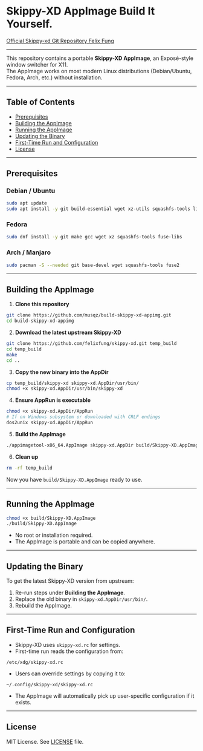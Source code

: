 # Skippy-XD AppImage Build It Yourself.

[Official Skippy-xd Git Repository Felix Fung](https://github.com/felixfung/skippy-xd)

---

This repository contains a portable **Skippy-XD AppImage**, an Exposé-style window switcher for X11.  
The AppImage works on most modern Linux distributions (Debian/Ubuntu, Fedora, Arch, etc.) without installation.

---

## Table of Contents
- [Prerequisites](#prerequisites)
- [Building the AppImage](#building-the-appimage)
- [Running the AppImage](#running-the-appimage)
- [Updating the Binary](#updating-the-binary)
- [First-Time Run and Configuration](#first-time-run-and-configuration)
- [License](#license)

---

## Prerequisites

### Debian / Ubuntu
```bash
sudo apt update
sudo apt install -y git build-essential wget xz-utils squashfs-tools libfuse2
````

### Fedora

```bash
sudo dnf install -y git make gcc wget xz squashfs-tools fuse-libs
```

### Arch / Manjaro

```bash
sudo pacman -S --needed git base-devel wget squashfs-tools fuse2
```

---

## Building the AppImage

1. **Clone this repository**

```bash
git clone https://github.com/musqz/build-skippy-xd-appimg.git
cd build-skippy-xd-appimg
```

2. **Download the latest upstream Skippy-XD**

```bash
git clone https://github.com/felixfung/skippy-xd.git temp_build
cd temp_build
make
cd ..
```

3. **Copy the new binary into the AppDir**

```bash
cp temp_build/skippy-xd skippy-xd.AppDir/usr/bin/
chmod +x skippy-xd.AppDir/usr/bin/skippy-xd
```

4. **Ensure AppRun is executable**

```bash
chmod +x skippy-xd.AppDir/AppRun
# If on Windows subsystem or downloaded with CRLF endings
dos2unix skippy-xd.AppDir/AppRun
```

5. **Build the AppImage**

```bash
./appimagetool-x86_64.AppImage skippy-xd.AppDir build/Skippy-XD.AppImage
```

6. **Clean up**

```bash
rm -rf temp_build
```

Now you have `build/Skippy-XD.AppImage` ready to use.

---

## Running the AppImage

```bash
chmod +x build/Skippy-XD.AppImage
./build/Skippy-XD.AppImage
```

* No root or installation required.
* The AppImage is portable and can be copied anywhere.

---

## Updating the Binary

To get the latest Skippy-XD version from upstream:

1. Re-run steps under **Building the AppImage**.
2. Replace the old binary in `skippy-xd.AppDir/usr/bin/`.
3. Rebuild the AppImage.

---

## First-Time Run and Configuration

* Skippy-XD uses `skippy-xd.rc` for settings.
* First-time run reads the configuration from:

```
/etc/xdg/skippy-xd.rc
```

* Users can override settings by copying it to:

```
~/.config/skippy-xd/skippy-xd.rc
```

* The AppImage will automatically pick up user-specific configuration if it exists.

---

## License

MIT License. See [LICENSE](LICENSE) file.

